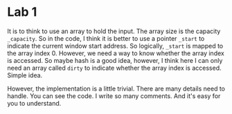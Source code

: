 # Lab 1

It is to think to use an array to hold the input. The array size is
the capacity `_capacity`. So in the code, I think it is better to
use a pointer `_start` to indicate the current window start address.
So logically, `_start` is mapped to the array index 0. However, we need
a way to know whether the array index is accessed. So maybe hash is
a good idea, however, I think here I can only need an array called
`dirty` to indicate whether the array index is accessed. Simple idea.

However, the implementation is a little trivial. There are many details
need to handle. You can see the code. I write so many comments. And it's
easy for you to understand.
